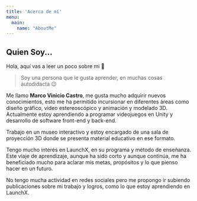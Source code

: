 ```yaml
---
title: 'Acerca de mí'
menu:
  main:
    name: "AboutMe"
---
```


## Quien Soy...

Hola, aquí vas a leer un poco sobre mi 🤩

> Soy una persona que le gusta aprender, en muchas cosas autodidacta 😉

Me llamo **Marco Vinicio Castro**, me gusta mucho adquirir nuevos conocimientos, esto me 
ha permitido incursionar en diferentes áreas como diseño gráfico, video estereoscópico y animación y modelado 3D.
Actualmente estoy aprendiendo a programar videojuegos en Unity y desarrollo de software front-end y back-end.

Trabajo en un museo interactivo y estoy encargado de una sala de proyección 3D donde se presenta material educativo
en ese formato.

Tengo mucho interés en LaunchX, en su programa y método de enseñanza. Este viaje de aprendizaje, aunque ha sido corto 
y aunque continúa, me ha beneficiado mucho para aclarar mis metas, propósitos y lo que pienso hacer en un futuro.

No tengo mucha actividad en redes sociales pero me propongo ir subiendo publicaciones sobre mi trabajo y logros, como
lo que estoy aprendiendo en LaunchX.
